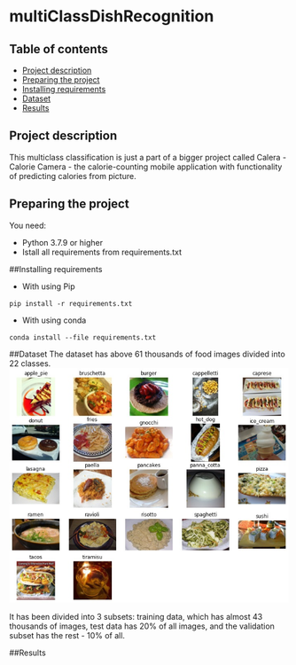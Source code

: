 # multiClassDishRecognition
## Table of contents
* [Project description](#project-description)
* [Preparing the project](#Preparing-the-project)
* [Installing requirements](#Installing-requirements)
* [Dataset](#Dataset)
* [Results](#Results)

## Project description
This multiclass classification is just a part of a bigger project called Calera - Calorie Camera - the calorie-counting mobile application with functionality of predicting calories from picture.



## Preparing the project
You need:
* Python 3.7.9 or higher 
* Istall all requirements from requirements.txt




##Installing requirements
* With using Pip
```
pip install -r requirements.txt
```

* With using conda
```
conda install --file requirements.txt
```




##Dataset
The dataset has above 61 thousands of food images divided into 22 classes.
<kbd><img src="./imgs/classes.jpg" alt="Classes"></kbd>

It has been divided into 3 subsets: training data, which has almost 43 thousands of images,
test data has 20% of all images, and the validation subset has the rest - 10% of all.




##Results

